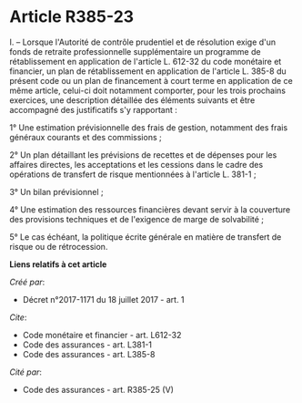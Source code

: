# Article R385-23

I. – Lorsque l'Autorité de contrôle prudentiel et de résolution exige d'un fonds de retraite professionnelle supplémentaire
un programme de rétablissement en application de l'article L. 612-32 du code monétaire et financier, un plan de
rétablissement en application de l'article L. 385-8 du présent code ou un plan de financement à court terme en application de
ce même article, celui-ci doit notamment comporter, pour les trois prochains exercices, une description détaillée des
éléments suivants et être accompagné des justificatifs s'y rapportant :

1° Une estimation prévisionnelle des frais de gestion, notamment des frais généraux courants et des commissions ;

2° Un plan détaillant les prévisions de recettes et de dépenses pour les affaires directes, les acceptations et les cessions
dans le cadre des opérations de transfert de risque mentionnées à l'article L. 381-1 ;

3° Un bilan prévisionnel ;

4° Une estimation des ressources financières devant servir à la couverture des provisions techniques et de l'exigence de
marge de solvabilité ;

5° Le cas échéant, la politique écrite générale en matière de transfert de risque ou de rétrocession.

**Liens relatifs à cet article**

_Créé par_:

  - Décret n°2017-1171 du 18 juillet 2017 - art. 1

_Cite_:

  - Code monétaire et financier - art. L612-32
  - Code des assurances - art. L381-1
  - Code des assurances - art. L385-8

_Cité par_:

  - Code des assurances - art. R385-25 (V)
